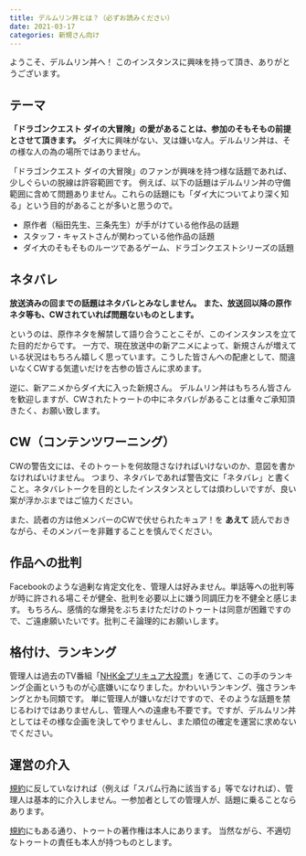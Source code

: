 ```yaml
---
title: デルムリン丼とは？（必ずお読みください）
date: 2021-03-17
categories: 新規さん向け
---
```


ようこそ、デルムリン丼へ！
このインスタンスに興味を持って頂き、ありがとうございます。

## テーマ

__「ドラゴンクエスト ダイの大冒険」の愛があることは、参加のそもそもの前提とさせて頂きます。__
ダイ大に興味がない、叉は嫌いな人。デルムリン丼は、その様な人の為の場所ではありません。

「ドラゴンクエスト ダイの大冒険」のファンが興味を持つ様な話題であれば、少しぐらいの脱線は許容範囲です。
例えば、以下の話題はデルムリン丼の守備範囲に含めて問題ありません。これらの話題にも「ダイ大についてより深く知る」という目的があることが多いと思うので。

- 原作者（稲田先生、三条先生）が手がけている他作品の話題
- スタッフ・キャストさんが関わっている他作品の話題
- ダイ大のそもそものルーツであるゲーム、ドラゴンクエストシリーズの話題

## ネタバレ

__放送済みの回までの話題はネタバレとみなしません。__
__また、放送回以降の原作ネタ等も、CWされていれば問題ないものとします。__

というのは、原作ネタを解禁して語り合うことこそが、このインスタンスを立てた目的だからです。
一方で、現在放送中の新アニメによって、新規さんが増えている状況はもちろん嬉しく思っています。こうした皆さんへの配慮として、間違いなくCWする気遣いだけを古参の皆さんに求めます。

逆に、新アニメからダイ大に入った新規さん。
デルムリン丼はもちろん皆さんを歓迎しますが、CWされたトゥートの中にネタバレがあることは重々ご承知頂きたく、お願い致します。

## CW（コンテンツワーニング）

CWの警告文には、そのトゥートを何故隠さなければいけないのか、意図を書かなければいけません。
つまり、ネタバレであれば警告文に「ネタバレ」と書くこと。ネタバレトークを目的としたインスタンスとしては煩わしいですが、良い案が浮かぶまではご協力ください。

また、読者の方は他メンバーのCWで伏せられたキュア！を __あえて__ 読んでおきながら、そのメンバーを非難することを慎んでください。

## 作品への批判

Facebookのような過剰な肯定文化を、管理人は好みません。単話等への批判等が時に許される場こそが健全、批判を必要以上に嫌う同調圧力を不健全と感じます。
もちろん、感情的な爆発をぶちまけただけのトゥートは同意が困難ですので、ご遠慮願いたいです。批判こそ論理的にお願いします。

## 格付け、ランキング

管理人は過去のTV番組「[NHK全プリキュア大投票](https://www.nhk.or.jp/anime/precure/)」を通じて、この手のランキング企画というものが心底嫌いになりました。かわいいランキング、強さランキングとかも同類です。
単に管理人が嫌いなだけですので、そのような話題を禁じるわけではありませんし、管理人への遠慮も不要です。ですが、デルムリン丼としてはその様な企画を決してやりませんし、また順位の確定を運営に求めないでください。

## 運営の介入

[規約](https://mstdn.delmulin.com/terms)に反していなければ（例えば「スパム行為に該当する」等でなければ）、管理人は基本的に介入しません。一参加者としての管理人が、話題に乗ることならあります。

[規約](https://mstdn.delmulin.com/terms)にもある通り、トゥートの著作権は本人にあります。
当然ながら、不適切なトゥートの責任も本人が持つものとします。
